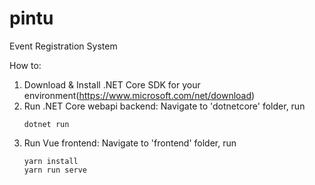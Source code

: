 # pintu
Event Registration System

How to:

1. Download & Install .NET Core SDK for your environment(https://www.microsoft.com/net/download)
2. Run .NET Core webapi backend:
    Navigate to 'dotnetcore' folder, run 
    ```
    dotnet run
    ```
2. Run Vue frontend:
    Navigate to 'frontend' folder, run
    ```
    yarn install
    yarn run serve
    ```

